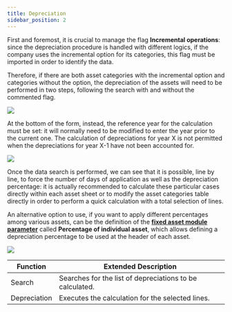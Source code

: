 ```yaml
---
title: Depreciation 
sidebar_position: 2
---
```


First and foremost, it is crucial to manage the flag **Incremental operations**: since the depreciation procedure is handled with different logics, if the company uses the incremental option for its categories, this flag must be imported in order to identify the data.

Therefore, if there are both asset categories with the incremental option and categories without the option, the depreciation of the assets will need to be performed in two steps, following the search with and without the commented flag.

![](/img/it-it/finance-area/fixed-assets/procedures/fixed-asset-depreciation/depreciation/image01.png)

At the bottom of the form, instead, the reference year for the calculation must be set: it will normally need to be modified to enter the year prior to the current one. The calculation of depreciations for year X is not permitted when the depreciations for year X-1 have not been accounted for.

![](/img/it-it/finance-area/fixed-assets/procedures/fixed-asset-depreciation/depreciation/image02.png)

Once the data search is performed, we can see that it is possible, line by line, to force the number of days of application as well as the depreciation percentage: it is actually recommended to calculate these particular cases directly within each asset sheet or to modify the asset categories table directly in order to perform a quick calculation with a total selection of lines.

An alternative option to use, if you want to apply different percentages among various assets, can be the definition of the **[fixed asset module parameter](/docs/configurations/parameters/finance/fixed-assets-parameters)** called **Percentage of individual asset**, which allows defining a depreciation percentage to be used at the header of each asset.

![](/img/it-it/finance-area/fixed-assets/procedures/fixed-asset-depreciation/depreciation/image03.png)



| Function | Extended Description |
| --- | --- |
| Search | Searches for the list of depreciations to be calculated. |
| Depreciation | Executes the calculation for the selected lines. |